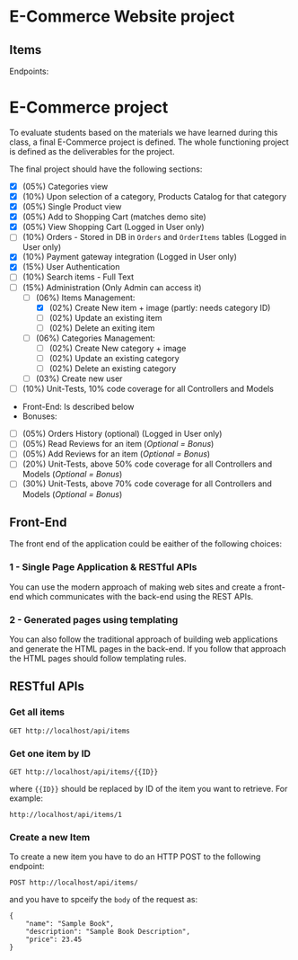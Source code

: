 # E-Commerce Website project #

## Items ##

Endpoints:
# E-Commerce project #

To evaluate students based on the materials we have learned during this class, a final E-Commerce project is defined. The whole functioning project is defined as the deliverables for the project. 

The final project should have the following sections:

- [x] (05%) Categories view
- [x] (10%) Upon selection of a category, Products Catalog for that category
- [x] (05%) Single Product view
- [x] (05%) Add to Shopping Cart (matches demo site)
- [x] (05%) View Shopping Cart (Logged in User only)
- [ ] (10%) Orders - Stored in DB in `Orders` and `OrderItems` tables (Logged in User only)
- [x] (10%) Payment gateway integration (Logged in User only)
- [x] (15%) User Authentication
- [ ] (10%) Search items - Full Text
- [ ] (15%) Administration (Only Admin can access it)
    - [ ] (06%) Items Management:
        - [x] (02%) Create New item + image (partly: needs category ID)
        - [ ] (02%) Update an existing item
        - [ ] (02%) Delete an exiting item
    - [ ] (06%) Categories Management:
        - [ ] (02%) Create New category + image
        - [ ] (02%) Update an existing category
        - [ ] (02%) Delete an existing category
    - [ ] (03%) Create new user 
- [ ] (10%) Unit-Tests, 10% code coverage for all Controllers and Models
- Front-End: Is described below
- Bonuses:
- [ ] (05%) Orders History (optional) (Logged in User only)
- [ ] (05%) Read Reviews for an item (_Optional = Bonus_)
- [ ] (05%) Add Reviews for an item (_Optional = Bonus_)
- [ ] (20%) Unit-Tests, above 50% code coverage for all Controllers and Models (_Optional = Bonus_)
- [ ] (30%) Unit-Tests, above 70% code coverage for all Controllers and Models (_Optional = Bonus_)

## Front-End ##

The front end of the application could be eaither of the following choices:

### 1 - Single Page Application & RESTful APIs ###

You can use the modern approach of making web sites and create a front-end which communicates with the back-end using the REST APIs.

### 2 - Generated pages using templating ###

You can also follow the traditional approach of building web applications and generate the HTML pages in the back-end. If you follow that approach the HTML pages should follow templating rules.


## RESTful APIs ##

### Get all items ###

```
GET http://localhost/api/items
```

### Get one item by ID ###

```
GET http://localhost/api/items/{{ID}}
```
 where `{{ID}}` should be replaced by ID of the item you want to retrieve. For example:

 ```
 http://localhost/api/items/1
 ```

### Create a new Item ###

To create a new item you have to do an HTTP POST to the following endpoint:

```
POST http://localhost/api/items/
```

and you have to spceify the `body` of the request as:

```
{
    "name": "Sample Book",
    "description": "Sample Book Description",
    "price": 23.45
}
```